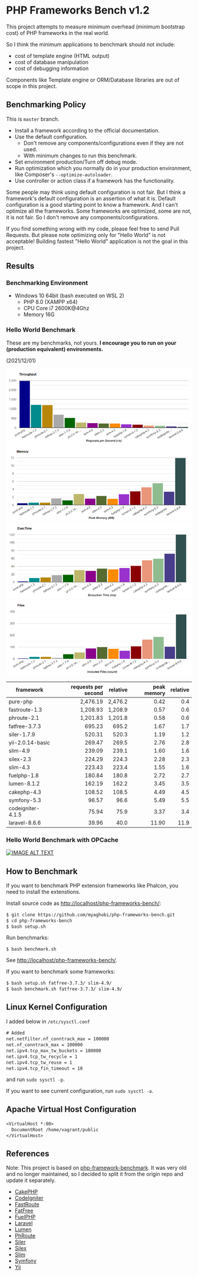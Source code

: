 # PHP Frameworks Bench v1.2

This project attempts to measure minimum overhead (minimum bootstrap cost) of PHP frameworks in the real world.

So I think the minimum applications to benchmark should not include:

* cost of template engine (HTML output)
* cost of database manipulation
* cost of debugging information

Components like Template engine or ORM/Database libraries are out of scope in this project.

## Benchmarking Policy

This is `master` branch.

* Install a framework according to the official documentation.
* Use the default configuration.
  * Don't remove any components/configurations even if they are not used.
  * With minimum changes to run this benchmark.
* Set environment production/Turn off debug mode.
* Run optimization which you normally do in your production environment, like Composer's `--optimize-autoloader`.
* Use controller or action class if a framework has the functionality.

Some people may think using default configuration is not fair. But I think a framework's default configuration is an assertion of what it is. Default configuration is a good starting point to know a framework. And I can't optimize all the frameworks. Some frameworks are optimized, some are not, it is not fair. So I don't remove any components/configurations.

If you find something wrong with my code, please feel free to send Pull Requests. But please note optimizing only for "Hello World" is not acceptable! Building fastest "Hello World" application is not the goal in this project.

## Results

### Benchmarking Environment

* Windows 10 64bit (bash executed on WSL 2)
  * PHP 8.0 (XAMPP x64)
  * CPU Core i7 2600K@4Ghz
  * Memory 16G 


### Hello World Benchmark

These are my benchmarks, not yours. **I encourage you to run on your (production equivalent) environments.**

(2021/12/01)

![Benchmark Results Graph Throughput](screenshots/php-frameworks-bench-throughput.jpg)
![Benchmark Results Graph Memory](screenshots/php-frameworks-bench-memory.jpg)
![Benchmark Results Graph Execution Time](screenshots/php-frameworks-bench-exectime.jpg)
![Benchmark Results Graph Included Files](screenshots/php-frameworks-bench-includedfiles.jpg)

|framework          |requests per second|relative|peak memory|relative|
|-------------------|------------------:|-------:|----------:|-------:|
|pure-php           |           2,476.19| 2,476.2|       0.42|     0.4|
|fastroute-1.3      |           1,208.93| 1,208.9|       0.57|     0.6|
|phroute-2.1        |           1,201.83| 1,201.8|       0.58|     0.6|
|fatfree-3.7.3      |             695.23|   695.2|       1.67|     1.7|
|siler-1.7.9        |             520.31|   520.3|       1.19|     1.2|
|yii-2.0.14-basic   |             269.47|   269.5|       2.76|     2.8|
|slim-4.9           |             239.09|   239.1|       1.60|     1.6|
|silex-2.3          |             224.29|   224.3|       2.28|     2.3|
|slim-4.3           |             223.43|   223.4|       1.55|     1.6|
|fuelphp-1.8        |             180.84|   180.8|       2.72|     2.7|
|lumen-8.1.2        |             162.19|   162.2|       3.45|     3.5|
|cakephp-4.3        |             108.52|   108.5|       4.49|     4.5|
|symfony-5.3        |              96.57|    96.6|       5.49|     5.5|
|codeigniter-4.1.5  |              75.94|    75.9|       3.37|     3.4|
|laravel-8.6.6      |              39.96|    40.0|      11.90|    11.9|


### Hello World Benchmark with OPCache
[![IMAGE ALT TEXT](http://img.youtube.com/vi/BUcxalvD92U/0.jpg)](http://www.youtube.com/watch?v=BUcxalvD92U "PHP OPCache Benchmarks, a Comparison for Popular Frameworks")


## How to Benchmark

If you want to benchmark PHP extension frameworks like Phalcon, you need to install the extenstions.

Install source code as <http://localhost/php-frameworks-bench/>:

~~~
$ git clone https://github.com/myaghobi/php-frameworks-bench.git
$ cd php-frameworks-bench
$ bash setup.sh
~~~

Run benchmarks:

~~~
$ bash benchmark.sh
~~~

See <http://localhost/php-frameworks-bench/>.

If you want to benchmark some frameworks:

~~~
$ bash setup.sh fatfree-3.7.3/ slim-4.9/
$ bash benchmark.sh fatfree-3.7.3/ slim-4.9/
~~~

## Linux Kernel Configuration

I added below in `/etc/sysctl.conf`

~~~
# Added
net.netfilter.nf_conntrack_max = 100000
net.nf_conntrack_max = 100000
net.ipv4.tcp_max_tw_buckets = 180000
net.ipv4.tcp_tw_recycle = 1
net.ipv4.tcp_tw_reuse = 1
net.ipv4.tcp_fin_timeout = 10
~~~

and run `sudo sysctl -p`.

If you want to see current configuration, run `sudo sysctl -a`.

## Apache Virtual Host Configuration

~~~
<VirtualHost *:80>
  DocumentRoot /home/vagrant/public
</VirtualHost>
~~~


## References 
Note: This project is based on
[php-framework-benchmark](https://github.com/kenjis/php-framework-benchmark). It was very old and no longer maintained, so I decided to split it from the origin repo and update it separately.

* [CakePHP](https://github.com/cakephp/cakephp)
* [CodeIgniter](https://github.com/codeigniter4/CodeIgniter4)
* [FastRoute](https://github.com/nikic/FastRoute)
* [FatFree](https://github.com/bcosca/fatfree)
* [FuelPHP](https://github.com/fuelphp/fuelphp)
* [Laravel](https://github.com/laravel/laravel)
* [Lumen](https://github.com/laravel/lumen)
* [PhRoute](https://github.com/mrjgreen/phroute)
* [Siler](https://github.com/leocavalcante/siler)
* [Silex](https://github.com/silexphp/Silex)
* [Slim](https://github.com/slimphp/Slim)
* [Symfony](https://github.com/symfony/symfony)
* [Yii](https://github.com/yiisoft/yii2)

